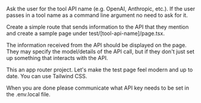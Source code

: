 Ask the user for the tool API name (e.g. OpenAI, Anthropic, etc.). If the user passes in a tool name as a command line argument no need to ask for it.

Create a simple route that sends information to the API that they mention and create a sample page under test/[tool-api-name]/page.tsx. 

The information received from the API should be displayed on the page. They may specify the model/details of the API call, but if they don't just set up something that interacts with the API.

This an app router project. Let's make the test page feel modern and up to date. You can use Tailwind CSS. 

When you are done please communicate what API key needs to be set in the .env.local file. 